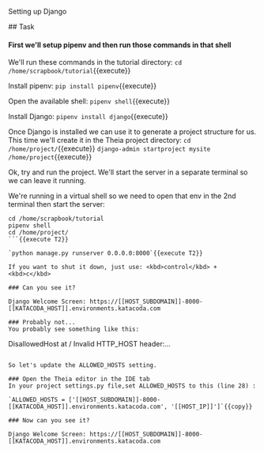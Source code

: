 Setting up Django

## Task

#### First we'll setup pipenv and then run those commands in that shell 

We'll run these commands in the tutorial directory:
`cd /home/scrapbook/tutorial`{{execute}}

Install pipenv:
`pip install pipenv`{{execute}}

Open the available shell:
`pipenv shell`{{execute}}

Install Django:
`pipenv install django`{{execute}}

Once Django is installed we can use it to generate a project structure for us.  This time we'll create it in the Theia project directory:
`cd /home/project/`{{execute}}
`django-admin startproject mysite /home/project`{{execute}}

Ok, try and run the project.  We'll start the server in a separate terminal so we can leave it running.

We're running in a virtual shell so we need to open that env in the 2nd terminal then start the server:
```
cd /home/scrapbook/tutorial
pipenv shell
cd /home/project/
```{{execute T2}}

`python manage.py runserver 0.0.0.0:8000`{{execute T2}}

If you want to shut it down, just use: <kbd>control</kbd> + <kbd>c</kbd>

### Can you see it?

Django Welcome Screen: https://[[HOST_SUBDOMAIN]]-8000-[[KATACODA_HOST]].environments.katacoda.com 

### Probably not...
You probably see something like this:
```
DisallowedHost at /
Invalid HTTP_HOST header:...
```

So let's update the ALLOWED_HOSTS setting.

### Open the Theia editor in the IDE tab
In your project settings.py file,set ALLOWED_HOSTS to this (line 28) :

`ALLOWED_HOSTS = ['[[HOST_SUBDOMAIN]]-8000-[[KATACODA_HOST]].environments.katacoda.com', '[[HOST_IP]]']`{{copy}}

### Now can you see it?

Django Welcome Screen: https://[[HOST_SUBDOMAIN]]-8000-[[KATACODA_HOST]].environments.katacoda.com 

